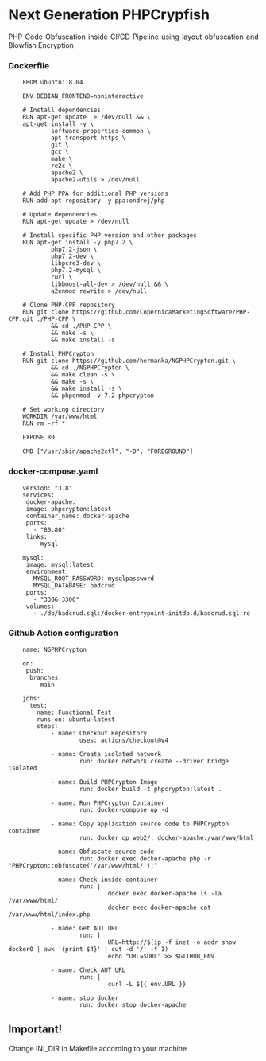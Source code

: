 # Next Generation PHPCrypfish

<p style="text-align: justify;">PHP Code Obfuscation inside CI/CD Pipeline using layout obfuscation and Blowfish Encryption</p>

### Dockerfile

        FROM ubuntu:18.04

        ENV DEBIAN_FRONTEND=noninteractive

        # Install dependencies
        RUN apt-get update  > /dev/null && \
        apt-get install -y \
                software-properties-common \
                apt-transport-https \
                git \
                gcc \
                make \
                re2c \
                apache2 \
                apache2-utils > /dev/null

        # Add PHP PPA for additional PHP versions
        RUN add-apt-repository -y ppa:ondrej/php

        # Update dependencies
        RUN apt-get update > /dev/null

        # Install specific PHP version and other packages
        RUN apt-get install -y php7.2 \
                php7.2-json \
                php7.2-dev \
                libpcre3-dev \
                php7.2-mysql \
                curl \
                libboost-all-dev > /dev/null && \
                a2enmod rewrite > /dev/null
        
        # Clone PHP-CPP repository
        RUN git clone https://github.com/CopernicaMarketingSoftware/PHP-CPP.git ./PHP-CPP \
                && cd ./PHP-CPP \
                && make -s \
                && make install -s

        # Install PHPCrypton
        RUN git clone https://github.com/hermanka/NGPHPCrypton.git \
                && cd ./NGPHPCrypton \
                && make clean -s \
                && make -s \
                && make install -s \
                && phpenmod -v 7.2 phpcrypton 

        # Set working directory
        WORKDIR /var/www/html
        RUN rm -rf *

        EXPOSE 80

        CMD ["/usr/sbin/apache2ctl", "-D", "FOREGROUND"]

        
### docker-compose.yaml

        version: "3.8"
        services:
         docker-apache:
         image: phpcrypton:latest
         container_name: docker-apache
         ports:
           - "80:80"
         links:
           - mysql
        
        mysql:
         image: mysql:latest
         environment:
           MYSQL_ROOT_PASSWORD: mysqlpassword
           MYSQL_DATABASE: badcrud
         ports:
           - "3306:3306"
         volumes:
           - ./db/badcrud.sql:/docker-entrypoint-initdb.d/badcrud.sql:ro
 
### Github Action configuration 

        name: NGPHPCrypton

        on:
         push:
          branches:
           - main

        jobs:
          test:
            name: Functional Test
            runs-on: ubuntu-latest
            steps:
                - name: Checkout Repository
                        uses: actions/checkout@v4

                - name: Create isolated network
                        run: docker network create --driver bridge isolated      

                - name: Build PHPCrypton Image
                        run: docker build -t phpcrypton:latest .

                - name: Run PHPCrypton Container
                        run: docker-compose up -d

                - name: Copy application source code to PHPCrypton container
                        run: docker cp web2/. docker-apache:/var/www/html

                - name: Obfuscate source code
                        run: docker exec docker-apache php -r "PHPCrypton::obfuscate('/var/www/html/');"

                - name: Check inside container
                        run: |
                                docker exec docker-apache ls -la /var/www/html/
                                docker exec docker-apache cat /var/www/html/index.php

                - name: Get AUT URL
                        run: |
                                URL=http://$(ip -f inet -o addr show docker0 | awk '{print $4}' | cut -d '/' -f 1)
                                echo "URL=$URL" >> $GITHUB_ENV

                - name: Check AUT URL
                        run: |
                                curl -L ${{ env.URL }}
                
                - name: stop docker
                        run: docker stop docker-apache

## Important!

Change INI_DIR in Makefile according to your machine